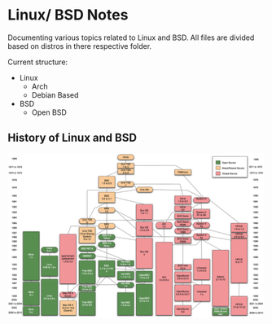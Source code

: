 # Linux/ BSD Notes

Documenting various topics related to Linux and BSD. All files are divided based on distros in there respective folder.

Current structure:
- Linux
	- Arch
	- Debian Based
- BSD
	- Open BSD


## History of Linux and BSD

![](attachments/Pasted%20image%2020221121131047.png)